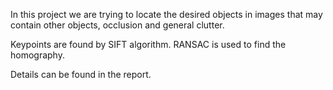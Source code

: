 In this project we are trying to locate the desired objects in images that may contain other objects, occlusion and general clutter.

Keypoints are found by SIFT algorithm.
RANSAC is used to find the homography.

Details can be found in the report.